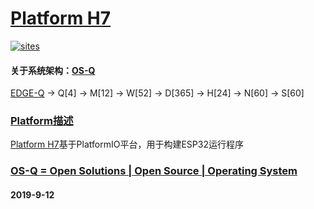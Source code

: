 ﻿# [Platform H7](https://github.com/OS-Q/H7)

[![sites](http://182.61.61.133/link/resources/OSQ.png)](http://www.OS-Q.com)

#### 关于系统架构：[OS-Q](https://github.com/OS-Q/OS-Q)

[EDGE-Q](https://github.com/OS-Q/EDGE-Q) -> Q[4] -> M[12] -> W[52] -> D[365] -> H[24] -> N[60] -> S[60]

### [Platform描述](https://github.com/OS-Q/H7/wiki) 

[Platform H7](https://github.com/OS-Q/H7)基于PlatformIO平台，用于构建ESP32运行程序

### [OS-Q = Open Solutions | Open Source |  Operating System ](http://www.OS-Q.com/H7)
####  2019-9-12